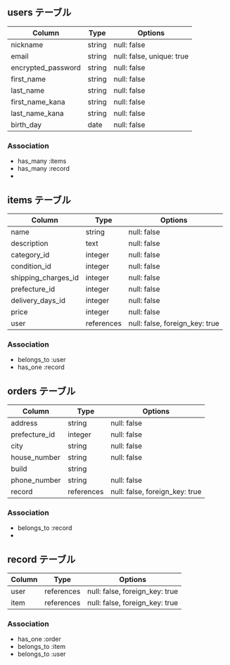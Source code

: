 ## users テーブル

| Column             | Type       | Options                   |
| ---------          | ------     | ----------------------    |
| nickname           | string     | null: false               |
| email              | string     | null: false, unique: true |
| encrypted_password | string     | null: false               |
| first_name         | string     | null: false               |
| last_name          | string     | null: false               |
| first_name_kana    | string     | null: false               |
| last_name_kana     | string     | null: false               |
| birth_day          | date       | null: false               |



### Association

- has_many :items
- has_many :record
- 

## items テーブル

| Column              | Type       | Options                        |
| ---------           | ------     | ----------------------         |
| name                | string     | null: false                    |
| description         | text       | null: false                    |
| category_id         | integer    | null: false                    |
| condition_id        | integer    | null: false                    |
| shipping_charges_id | integer    | null: false                    |
| prefecture_id       | integer    | null: false                    |
| delivery_days_id    | integer    | null: false                    |
| price               | integer    | null: false                    |
| user                | references | null: false, foreign_key: true |

### Association


- belongs_to :user
- has_one :record




## orders テーブル

| Column           | Type       | Options                        |
| ---------        | ------     | ----------------------         |
| address          | string     | null: false                    |
| prefecture_id    | integer    | null: false                    |
| city             | string     | null: false                    |
| house_number     | string     | null: false                    |
| build            | string     |                                |
| phone_number     | string     | null: false                    |
| record           | references | null: false, foreign_key: true |


### Association

- belongs_to :record
- 



## record テーブル

| Column       | Type       | Options                        |
| -------      | ---------- | ------------------------------ |
| user         | references | null: false, foreign_key: true |
| item         | references | null: false, foreign_key: true |

### Association


- has_one    :order
- belongs_to :item
- belongs_to :user

